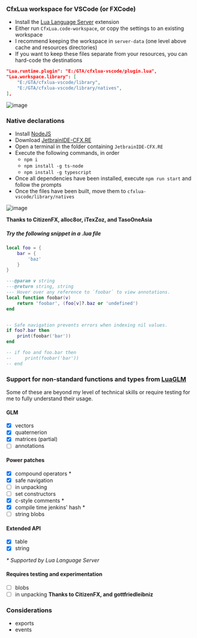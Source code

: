 ### CfxLua workspace for VSCode (or FXCode)
- Install the [Lua Language Server](https://marketplace.visualstudio.com/items?itemName=sumneko.lua) extension
- Either run `CfxLua.code-workspace`, or copy the settings to an existing workspace
- I recommend keeping the workspace in `server-data` (one level above cache and resources directories)
- If you want to keep these files separate from your resources, you can hard-code the destinations
```json
"Lua.runtime.plugin": "E:/GTA/cfxlua-vscode/plugin.lua",
"Lua.workspace.library": [
	"E:/GTA/cfxlua-vscode/library",
	"E:/GTA/cfxlua-vscode/library/natives",
],
```

![image](https://user-images.githubusercontent.com/65407488/141656446-21f9105a-9371-4bb3-9089-ab672930f830.png)

### Native declarations
- Install [NodeJS](https://nodejs.org/en/)
- Download [JetbrainIDE-CFX.RE](https://github.com/TasoOneAsia/JetbrainIDE-CFX.RE)
- Open a terminal in the folder containing `JetbrainIDE-CFX.RE`
- Execute the following commands, in order
	- `npm i`
	- `npm install -g ts-node`
	- `npm install -g typescript`
- Once all dependencies have been installed, execute `npm run start` and follow the prompts
- Once the files have been built, move them to `cfxlua-vscode/library/natives`

![image](https://user-images.githubusercontent.com/65407488/141656539-77221fb4-6ed7-4352-8a5b-cdc1c02de8fd.png)

**Thanks to CitizenFX, alloc8or, iTexZoz, and TasoOneAsia**

##### Try the following snippet in a .lua file
```lua
local foo = {
	bar = {
		'baz'
	}
}

---@param v string
---@return string, string
--- Hover over any reference to `foobar` to view annotations.
local function foobar(v)
	return 'foobar', (foo[v]?.baz or 'undefined')
end


-- Safe navigation prevents errors when indexing nil values.
if foo?.bar then
	print(foobar('bar'))
end

-- if foo and foo.bar then
--	   print(foobar('bar'))
-- end
```

### Support for non-standard functions and types from [LuaGLM](https://github.com/citizenfx/lua/blob/luaglm-dev/cfx/README.md)
Some of these are beyond my level of technical skills or require testing for me to fully understand their usage.

#### GLM
- [x] vectors
- [x] quaternerion
- [x] matrices (partial)
- [ ] annotations

#### Power patches
- [x] compound operators *
- [x] safe navigation
- [ ] in unpacking
- [ ] set constructors
- [x] c-style comments *
- [x] compile time jenkins' hash *
- [ ] string blobs

#### Extended API
- [x] table
- [x] string

_* Supported by Lua Language Server_
#### Requires testing and experimentation
- [ ] blobs
- [ ] in unpacking
**Thanks to CitizenFX, and gottfriedleibniz**

### Considerations
- exports
- events
